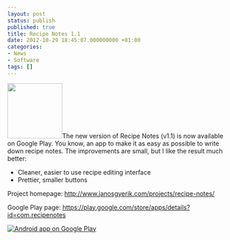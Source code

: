 ```yaml
---
layout: post
status: publish
published: true
title: Recipe Notes 1.1
date: 2012-10-29 18:45:07.000000000 +01:00
categories:
- News
- Software
tags: []
---
```

<img class="alignright" title="RecipeNotes" src="https://lh5.ggpht.com/2uWBuuaZn5UJnCwTDhk2CZVZQVtev_gH55heQAqLw7yh-96lAO-YqZq_UX9qh3f_oQhC=w124" alt="" width="124" height="124" />The new version of Recipe Notes (v1.1) is now available on Google Play. You know, an app to make it as easy as possible to write down recipe notes. The improvements are small, but I like the result much better:
<ul>
	<li>Cleaner, easier to use recipe editing interface</li>
	<li>Prettier, smaller buttons</li>
</ul>
Project homepage: <a href="http://www.janosgyerik.com/projects/recipe-notes/">http://www.janosgyerik.com/projects/recipe-notes/</a>

Google Play page: <a href="https://play.google.com/store/apps/details?id=com.recipenotes">https://play.google.com/store/apps/details?id=com.recipenotes</a>

<a href="http://play.google.com/store/apps/details?id=com.recipenotes"><img src="http://www.android.com/images/brand/android_app_on_play_logo_large.png" alt="Android app on Google Play" /></a>
